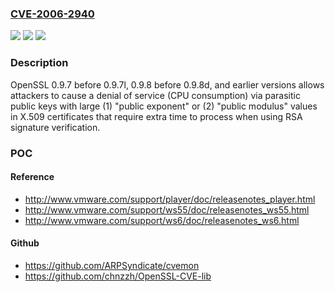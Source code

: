 ### [CVE-2006-2940](https://cve.mitre.org/cgi-bin/cvename.cgi?name=CVE-2006-2940)
![](https://img.shields.io/static/v1?label=Product&message=n%2Fa&color=blue)
![](https://img.shields.io/static/v1?label=Version&message=%3D%20n%2Fa%20&color=brighgreen)
![](https://img.shields.io/static/v1?label=Vulnerability&message=n%2Fa&color=brighgreen)

### Description

OpenSSL 0.9.7 before 0.9.7l, 0.9.8 before 0.9.8d, and earlier versions allows attackers to cause a denial of service (CPU consumption) via parasitic public keys with large (1) "public exponent" or (2) "public modulus" values in X.509 certificates that require extra time to process when using RSA signature verification.

### POC

#### Reference
- http://www.vmware.com/support/player/doc/releasenotes_player.html
- http://www.vmware.com/support/ws55/doc/releasenotes_ws55.html
- http://www.vmware.com/support/ws6/doc/releasenotes_ws6.html

#### Github
- https://github.com/ARPSyndicate/cvemon
- https://github.com/chnzzh/OpenSSL-CVE-lib

